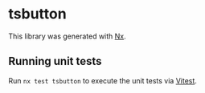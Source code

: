 # tsbutton

This library was generated with [Nx](https://nx.dev).

## Running unit tests

Run `nx test tsbutton` to execute the unit tests via [Vitest](https://vitest.dev/).

